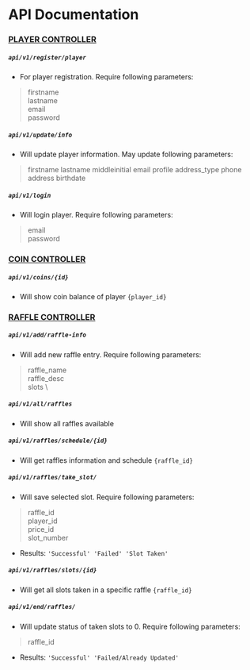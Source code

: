 # API Documentation

### <u>PLAYER CONTROLLER</u>

##### `api/v1/register/player`

* For player registration. Require following parameters:
>firstname \
>lastname \
>email \
>password 

##### `api/v1/update/info`

* Will update player information. May update following parameters:
>firstname
>lastname
>middleinitial
>email
>profile
>address_type
>phone
>address
>birthdate

##### `api/v1/login`

* Will login player. Require following parameters:
>email \
>password

### <u>COIN CONTROLLER</u>

##### `api/v1/coins/{id}`

* Will show coin balance of player `{player_id}`


### <u>RAFFLE CONTROLLER</u>

##### `api/v1/add/raffle-info`

* Will add new raffle entry. Require following parameters:
>raffle_name \
>raffle_desc \
>slots \

##### `api/v1/all/raffles`

* Will show all raffles available

##### `api/v1/raffles/schedule/{id}`

* Will get raffles information and schedule `{raffle_id}`

##### `api/v1/raffles/take_slot/`

* Will save selected slot. Require following parameters:
>raffle_id \
>player_id \
>price_id \
>slot_number  
* Results: `'Successful' 'Failed' 'Slot Taken'`

##### `api/v1/raffles/slots/{id}`

* Will get all slots taken in a specific raffle `{raffle_id}`

##### `api/v1/end/raffles/`

* Will update status of taken slots to 0. Require following parameters:
>raffle_id 
* Results: `'Successful' 'Failed/Already Updated'`


